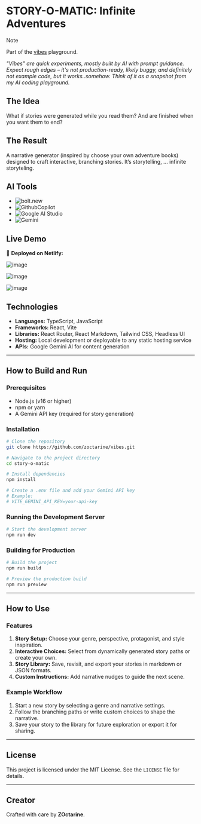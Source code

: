 # STORY-O-MATIC: Infinite Adventures

> [!NOTE] 
> Part of the [vibes](https://github.com/vibes) playground.
>
> *"Vibes" are quick experiments, mostly built by AI with prompt guidance. Expect rough edges – it's not production-ready, likely buggy, and definitely not example code, but it works..somehow. Think of it as a snapshot from my AI coding playground.*


## The Idea  
What if stories were generated while you read them? And are finished when you want them to end?

## The Result  
A narrative generator (inspired by choose your own adventure books) designed to craft interactive, branching stories. It’s storytelling, ... infinite storyteling.

## AI Tools
- ![bolt.new](https://img.shields.io/badge/Bolt.new-80%25-blue?style=social)
- ![GithubCopilot](https://img.shields.io/badge/Cursor-10%25-blue?style=social)
- ![Google AI Studio](https://img.shields.io/badge/Google_AI_Studio-5%25-blue?style=social)
- ![Gemini](https://img.shields.io/badge/Gemini-images-blue?style=social)


## Live Demo  
🚀 **Deployed on Netlify:**  

![image](https://github.com/user-attachments/assets/65051cd1-7bbd-47c5-bcbd-6dae9a2650e7)

![image](https://github.com/user-attachments/assets/71d9dfdb-035d-4f1e-bf0c-eded5c7b2073)

![image](https://github.com/user-attachments/assets/d19ee700-4cc1-458e-83b9-7516f51ce877)


## Technologies  
- **Languages:** TypeScript, JavaScript  
- **Frameworks:** React, Vite  
- **Libraries:** React Router, React Markdown, Tailwind CSS, Headless UI  
- **Hosting:** Local development or deployable to any static hosting service  
- **APIs:** Google Gemini AI for content generation  

---

## How to Build and Run  

### Prerequisites  
- Node.js (v16 or higher)  
- npm or yarn  
- A Gemini API key (required for story generation)  

### Installation  
```bash
# Clone the repository
git clone https://github.com/zoctarine/vibes.git

# Navigate to the project directory
cd story-o-matic

# Install dependencies
npm install

# Create a .env file and add your Gemini API key
# Example:
# VITE_GEMINI_API_KEY=your-api-key
```

### Running the Development Server  
```bash
# Start the development server
npm run dev
```

### Building for Production  
```bash
# Build the project
npm run build

# Preview the production build
npm run preview
```

---

## How to Use  

### Features  
1. **Story Setup:** Choose your genre, perspective, protagonist, and style inspiration.  
2. **Interactive Choices:** Select from dynamically generated story paths or create your own.  
3. **Story Library:** Save, revisit, and export your stories in markdown or JSON formats.  
4. **Custom Instructions:** Add narrative nudges to guide the next scene.  

### Example Workflow  
1. Start a new story by selecting a genre and narrative settings.  
2. Follow the branching paths or write custom choices to shape the narrative.  
3. Save your story to the library for future exploration or export it for sharing.  

---

## License  
This project is licensed under the MIT License. See the `LICENSE` file for details.

---

## Creator  
Crafted with care by **ZOctarine**.
